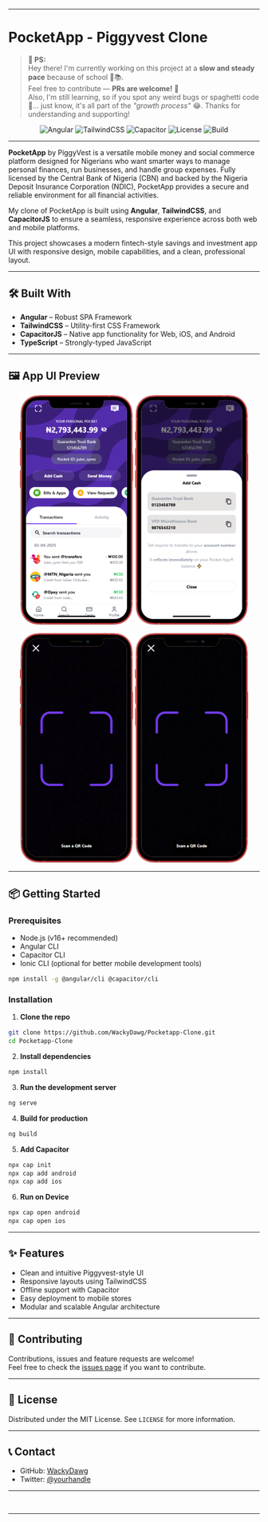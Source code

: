 
---

# PocketApp - Piggyvest Clone

> **📝 PS:**  
> Hey there! I'm currently working on this project at a **slow and steady pace** because of school 🏫📚.  
> Feel free to contribute — **PRs are welcome!** 🚀  
> Also, I'm still learning, so if you spot any weird bugs or spaghetti code 🍝... just know, it's all part of the *"growth process"* 😂. Thanks for understanding and supporting!

<p align="center">
  <img alt="Angular" src="https://img.shields.io/badge/Angular-17+-red?logo=angular&logoColor=white&style=for-the-badge">
  <img alt="TailwindCSS" src="https://img.shields.io/badge/TailwindCSS-3+-38B2AC?logo=tailwind-css&logoColor=white&style=for-the-badge">
  <img alt="Capacitor" src="https://img.shields.io/badge/Capacitor-7+-blue?logo=capacitor&logoColor=white&style=for-the-badge">
  <img alt="License" src="https://img.shields.io/badge/License-MIT-green?style=for-the-badge">
  <img alt="Build" src="https://img.shields.io/badge/Build-Passing-brightgreen?style=for-the-badge">
</p>

---

**PocketApp** by PiggyVest is a versatile mobile money and social commerce platform designed for Nigerians who want smarter ways to manage personal finances, run businesses, and handle group expenses. Fully licensed by the Central Bank of Nigeria (CBN) and backed by the Nigeria Deposit Insurance Corporation (NDIC), PocketApp provides a secure and reliable environment for all financial activities.  

My clone of PocketApp is built using **Angular**, **TailwindCSS**, and **CapacitorJS** to ensure a seamless, responsive experience across both web and mobile platforms.

This project showcases a modern fintech-style savings and investment app UI with responsive design, mobile capabilities, and a clean, professional layout.

---

## 🛠️ Built With

- **Angular** – Robust SPA Framework
- **TailwindCSS** – Utility-first CSS Framework
- **CapacitorJS** – Native app functionality for Web, iOS, and Android
- **TypeScript** – Strongly-typed JavaScript

---

## 🖼️ App UI Preview

<p align="center">
  <img src="assets/screen-1.png" width="45%" alt="Screen 1"/>
  <img src="assets/screen-2.png" width="45%" alt="Screen 2"/>
</p>  
<p align="center">
  <img src="assets/screen-3.png" width="45%" alt="Screen 3"/>
  <img src="assets/screen-qr.png" width="45%" alt="Screen 4"/>
</p>

---

## 📦 Getting Started

### Prerequisites

- Node.js (v16+ recommended)
- Angular CLI
- Capacitor CLI
- Ionic CLI (optional for better mobile development tools)

```bash
npm install -g @angular/cli @capacitor/cli
```

### Installation

1. **Clone the repo**

```bash
git clone https://github.com/WackyDawg/Pocketapp-Clone.git
cd Pocketapp-Clone
```

2. **Install dependencies**

```bash
npm install
```

3. **Run the development server**

```bash
ng serve
```

4. **Build for production**

```bash
ng build 
```

5. **Add Capacitor**

```bash
npx cap init
npx cap add android
npx cap add ios
```

6. **Run on Device**

```bash
npx cap open android
npx cap open ios
```

---

## ✨ Features

- Clean and intuitive Piggyvest-style UI
- Responsive layouts using TailwindCSS
- Offline support with Capacitor
- Easy deployment to mobile stores
- Modular and scalable Angular architecture

---

## 🤝 Contributing

Contributions, issues and feature requests are welcome!  
Feel free to check the [issues page](https://github.com/WackyDawg/Pocketapp-Clone/issues) if you want to contribute.

---

## 📄 License

Distributed under the MIT License. See `LICENSE` for more information.

---

## 📞 Contact

- GitHub: [WackyDawg](https://github.com/WackyDawg)
- Twitter: [@yourhandle](https://twitter.com/yourhandle)

---

<br/>

---